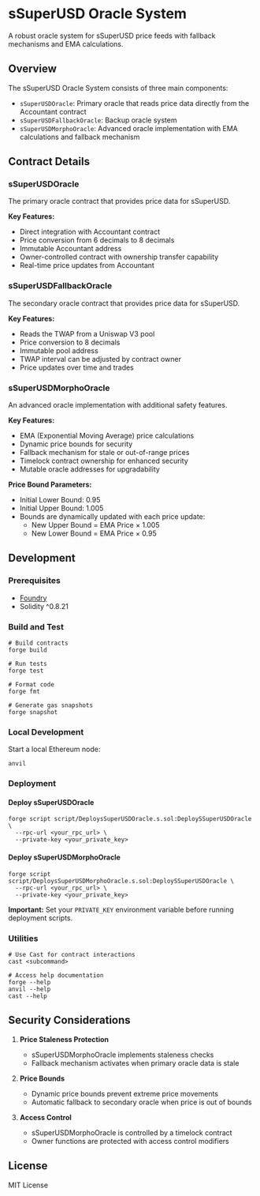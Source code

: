 # sSuperUSD Oracle System

A robust oracle system for sSuperUSD price feeds with fallback mechanisms and EMA calculations.

## Overview

The sSuperUSD Oracle System consists of three main components:
- `sSuperUSDOracle`: Primary oracle that reads price data directly from the Accountant contract
- `sSuperUSDFallbackOracle`: Backup oracle system
- `sSuperUSDMorphoOracle`: Advanced oracle implementation with EMA calculations and fallback mechanism

## Contract Details

### sSuperUSDOracle

The primary oracle contract that provides price data for sSuperUSD.

**Key Features:**
- Direct integration with Accountant contract
- Price conversion from 6 decimals to 8 decimals
- Immutable Accountant address
- Owner-controlled contract with ownership transfer capability
- Real-time price updates from Accountant

### sSuperUSDFallbackOracle

The secondary oracle contract that provides price data for sSuperUSD.

**Key Features:**
- Reads the TWAP from a Uniswap V3 pool
- Price conversion to 8 decimals
- Immutable pool address
- TWAP interval can be adjusted by contract owner
- Price updates over time and trades

### sSuperUSDMorphoOracle

An advanced oracle implementation with additional safety features.

**Key Features:**
- EMA (Exponential Moving Average) price calculations
- Dynamic price bounds for security
- Fallback mechanism for stale or out-of-range prices
- Timelock contract ownership for enhanced security
- Mutable oracle addresses for upgradability

**Price Bound Parameters:**
- Initial Lower Bound: 0.95
- Initial Upper Bound: 1.005
- Bounds are dynamically updated with each price update:
  - New Upper Bound = EMA Price × 1.005
  - New Lower Bound = EMA Price × 0.95

## Development

### Prerequisites

- [Foundry](https://book.getfoundry.sh/getting-started/installation.html)
- Solidity ^0.8.21

### Build and Test

```shell
# Build contracts
forge build

# Run tests
forge test

# Format code
forge fmt

# Generate gas snapshots
forge snapshot
```

### Local Development

Start a local Ethereum node:
```shell
anvil
```

### Deployment

#### Deploy sSuperUSDOracle

```shell
forge script script/DeploysSuperUSDOracle.s.sol:DeploySSuperUSDOracle \
  --rpc-url <your_rpc_url> \
  --private-key <your_private_key>
```

#### Deploy sSuperUSDMorphoOracle

```shell
forge script script/DeploysSuperUSDMorphoOracle.s.sol:DeploySSuperUSDOracle \
  --rpc-url <your_rpc_url> \
  --private-key <your_private_key>
```

**Important:** Set your `PRIVATE_KEY` environment variable before running deployment scripts.

### Utilities

```shell
# Use Cast for contract interactions
cast <subcommand>

# Access help documentation
forge --help
anvil --help
cast --help
```

## Security Considerations

1. **Price Staleness Protection**
   - sSuperUSDMorphoOracle implements staleness checks
   - Fallback mechanism activates when primary oracle data is stale

2. **Price Bounds**
   - Dynamic price bounds prevent extreme price movements
   - Automatic fallback to secondary oracle when price is out of bounds

3. **Access Control**
   - sSuperUSDMorphoOracle is controlled by a timelock contract
   - Owner functions are protected with access control modifiers

## License

MIT License
